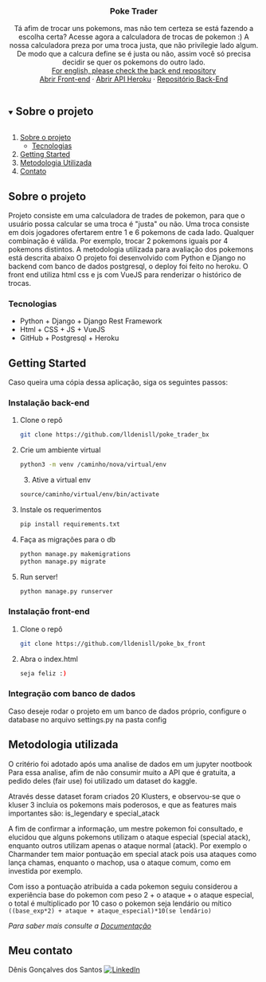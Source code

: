 <h3 align="center">Poke Trader</h3>

  <p align="center">
    Tá afim de trocar uns pokemons, mas não tem certeza se está fazendo a escolha certa? Acesse agora a calculadora de trocas de pokemon :) 
    A nossa calculadora preza por uma troca justa, que não privilegie lado algum.
    De modo que a calcura define se é justa ou não, assim você só precisa decidir se quer os pokemons do outro lado. 
    <br />
     <a href="https://github.com/lldenisll/poke_trader_bx" targe="blank">For english, please check the back end repository</a>
    <br />
    <a href="https://lldenisll.github.io/poke_bx_front/index.html" targe="blank">Abrir Front-end</a>
    ·
    <a href="https://calm-inlet-80092.herokuapp.com/core/" targe="blank">Abrir API Heroku</a>
    ·
    <a href="https://github.com/lldenisll/poke_trader_bx" targe="blank">Repositório Back-End</a>
  </p>
</p>



<!-- TABLE OF CONTENTS -->
<details open="open">
  <summary><h2 style="display: inline-block">Sobre o projeto</h2></summary>
  <ol>
    <li>
      <a href="#sobre-o-projeto">Sobre o projeto</a>
      <ul>
        <li><a href="#tecnologias">Tecnologias</a></li>
      </ul>
    </li>
    <li>
      <a href="#getting-started">Getting Started</a>
    </li>
    <li><a href="#metodologia-utilizada">Metodologia Utilizada</a></li>
    <li><a href="#meu-contato">Contato</a></li>
  </ol>
</details>



<!-- ABOUT THE PROJECT -->
## Sobre o projeto
Projeto consiste em uma calculadora de trades de pokemon, para que o usuário possa calcular se
uma troca é "justa" ou não. Uma troca consiste em dois jogadores ofertarem entre 1 e 6 pokemons de cada lado. Qualquer
combinação é válida. Por exemplo, trocar 2 pokemons iguais por 4 pokemons distintos. A metodologia utilizada para avaliação dos pokemons está descrita abaixo
O projeto foi desenvolvido com Python e Django no backend com banco de dados postgresql, o deploy foi feito no heroku. 
O front end utiliza html css e js com VueJS para renderizar o histórico de trocas.

### Tecnologias

* []() Python + Django + Django Rest Framework
* []() Html + CSS + JS + VueJS
* []() GitHub + Postgresql + Heroku



<!-- GETTING STARTED -->
## Getting Started

Caso queira uma cópia dessa aplicação, siga os seguintes passos:

### Instalação back-end

1. Clone o repô
   ```sh
   git clone https://github.com/lldenisll/poke_trader_bx
   ```
2. Crie um ambiente virtual
   ```sh
   python3 -m venv /caminho/nova/virtual/env
   ```
   3. Ative a virtual env
   ```sh
   source/caminho/virtual/env/bin/activate
   ```
3. Instale os requerimentos
   ```sh
   pip install requirements.txt
   ```
3. Faça as migrações para o db
   ```sh
   python manage.py makemigrations
   python manage.py migrate
   ```
3. Run server!
   ```sh
   python manage.py runserver
   ```
### Instalação front-end

1. Clone o repô
   ```sh
   git clone https://github.com/lldenisll/poke_bx_front
   ```
2. Abra o index.html
   ```sh
   seja feliz :)
   ```
### Integração com banco de dados
Caso deseje rodar o projeto em um banco de dados próprio, configure o database no arquivo settings.py na pasta config


## Metodologia utilizada

O critério foi adotado após uma analise de dados em um jupyter nootbook
Para essa analise, afim de não consumir muito a API que é gratuita, a pedido deles (fair use) foi utilizado um dataset do kaggle.

Através desse dataset foram criados 20 Klusters, e observou-se que o kluser 3 incluia os pokemons mais poderosos, e que as features mais importantes são: is_legendary e special_atack

A fim de confirmar a informação, um mestre pokemon foi consultado, e elucidou que alguns pokemons utilizam o ataque especial (special atack), enquanto outros utilizam apenas o ataque normal (atack). Por exemplo o Charmander tem maior pontuação em special atack pois usa ataques como lança chamas, enquanto o machop, usa o ataque comum, como em investida por exemplo.

Com isso a pontuação atribuida a cada pokemon seguiu considerou a experiência base do pokemon com peso 2 + o ataque + o ataque especial, o total é multiplicado por 10 caso o pokemon seja lendário ou mítico `((base_exp*2) + ataque + ataque_especial)*10(se lendário)`


_Para saber mais consulte a [Documentação](https://lldenisll.github.io/poke_bx_front/metodologia.html)_


## Meu contato

Dênis Gonçalves dos Santos 
[![LinkedIn][linkedin-shield]][linkedin-url]



[linkedin-shield]: https://img.shields.io/badge/-LinkedIn-black.svg?style=for-the-badge&logo=linkedin&colorB=555
[linkedin-url]: https://www.linkedin.com/in/denis142/
